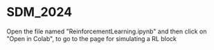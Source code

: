 # SDM_2024

Open the file named "ReinforcementLearning.ipynb" and then click on "Open in Colab", to go to the page for simulating a RL block
